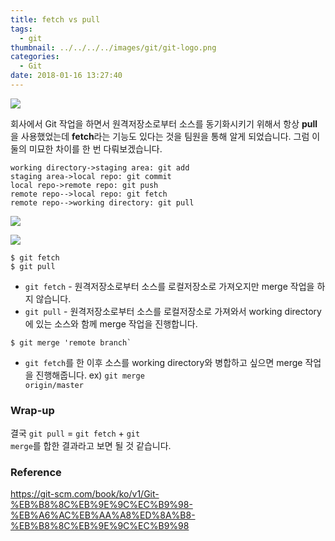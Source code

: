 ```yaml
---
title: fetch vs pull
tags:
  - git
thumbnail: ../../../../images/git/git-logo.png
categories:
  - Git
date: 2018-01-16 13:27:40
---
```




![](../../../../images/git/git-logo.png)

회사에서 Git 작업을 하면서 원격저장소로부터 소스를 동기화시키기 위해서 항상 **pull**을 사용했었는데 **fetch**라는 기능도 있다는 것을 팀원을 통해 알게 되었습니다. 그럼 이 둘의 미묘한 차이를 한 번 다뤄보겠습니다.

``` sequence
working directory->staging area: git add
staging area->local repo: git commit
local repo->remote repo: git push
remote repo-->local repo: git fetch
remote repo-->working directory: git pull
```

![](../../../../images/git/git-fetch-vs-pull-01.png)

![](../../../../images/git/git-fetch-vs-pull-02.png)

``` shell
$ git fetch
$ git pull
```

* <code>git fetch</code> - 원격저장소로부터 소스를 로컬저장소로 가져오지만 merge 작업을 하지 않습니다.
* <code>git pull</code> - 원격저장소로부터 소스를 로컬저장소로 가져와서 working directory에 있는 소스와 함께 merge 작업을 진행합니다.

``` shell
$ git merge 'remote branch`
```
* <code>git fetch</code>를 한 이후 소스를 working directory와 병합하고 싶으면 merge 작업을 진행해줍니다.
ex) <code>git merge origin/master</code>

### Wrap-up

결국 <code>git pull</code> = <code>git fetch</code> + <code>git merge</code>를 합한 결과라고 보면 될 것 같습니다.

### Reference
<https://git-scm.com/book/ko/v1/Git-%EB%B8%8C%EB%9E%9C%EC%B9%98-%EB%A6%AC%EB%AA%A8%ED%8A%B8-%EB%B8%8C%EB%9E%9C%EC%B9%98>
